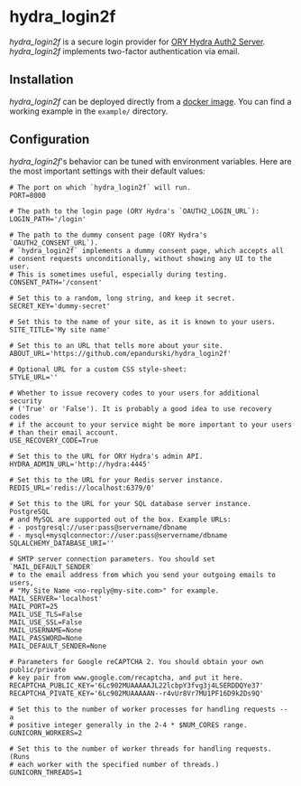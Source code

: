 # hydra_login2f

*hydra_login2f* is a secure login provider for [ORY Hydra Auth2
Server](https://github.com/ory/hydra). *hydra_login2f* implements
two-factor authentication via email.


## Installation

*hydra_login2f* can be deployed directly from a [docker
image](https://hub.docker.com/r/epandurski/hydra_login2f/). You can
find a working example in the `example/` directory.


## Configuration

*hydra_login2f*'s behavior can be tuned with environment
variables. Here are the most important settings with their default
values:

``` shell
# The port on which `hydra_login2f` will run.
PORT=8000

# The path to the login page (ORY Hydra's `OAUTH2_LOGIN_URL`):
LOGIN_PATH='/login'

# The path to the dummy consent page (ORY Hydra's `OAUTH2_CONSENT_URL`).
# `hydra_login2f` implements a dummy consent page, which accepts all
# consent requests unconditionally, without showing any UI to the user.
# This is sometimes useful, especially during testing.
CONSENT_PATH='/consent'

# Set this to a random, long string, and keep it secret.
SECRET_KEY='dummy-secret'

# Set this to the name of your site, as it is known to your users.
SITE_TITLE='My site name'

# Set this to an URL that tells more about your site.
ABOUT_URL='https://github.com/epandurski/hydra_login2f'

# Optional URL for a custom CSS style-sheet:
STYLE_URL=''

# Whether to issue recovery codes to your users for additional security
# ('True' or 'False'). It is probably a good idea to use recovery codes
# if the account to your service might be more important to your users
# than their email account.
USE_RECOVERY_CODE=True

# Set this to the URL for ORY Hydra's admin API.
HYDRA_ADMIN_URL='http://hydra:4445'

# Set this to the URL for your Redis server instance.
REDIS_URL='redis://localhost:6379/0'

# Set this to the URL for your SQL database server instance. PostgreSQL
# and MySQL are supported out of the box. Example URLs:
# - postgresql://user:pass@servername/dbname
# - mysql+mysqlconnector://user:pass@servername/dbname
SQLALCHEMY_DATABASE_URI=''

# SMTP server connection parameters. You should set `MAIL_DEFAULT_SENDER`
# to the email address from which you send your outgoing emails to users,
# "My Site Name <no-reply@my-site.com>" for example.
MAIL_SERVER='localhost'
MAIL_PORT=25
MAIL_USE_TLS=False
MAIL_USE_SSL=False
MAIL_USERNAME=None
MAIL_PASSWORD=None
MAIL_DEFAULT_SENDER=None

# Parameters for Google reCAPTCHA 2. You should obtain your own public/private
# key pair from www.google.com/recaptcha, and put it here.
RECAPTCHA_PUBLIC_KEY='6Lc902MUAAAAAJL22lcbpY3fvg3j4LSERDDQYe37'
RECAPTCHA_PIVATE_KEY='6Lc902MUAAAAAN--r4vUr8Vr7MU1PF16D9k2Ds9Q'

# Set this to the number of worker processes for handling requests -- a
# positive integer generally in the 2-4 * $NUM_CORES range.
GUNICORN_WORKERS=2

# Set this to the number of worker threads for handling requests. (Runs
# each worker with the specified number of threads.)
GUNICORN_THREADS=1
```
